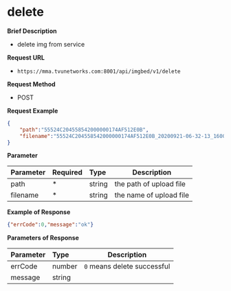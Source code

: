 # delete

**Brief Description** 

- delete img from service

**Request URL** 
- `https://mma.tvunetworks.com:8001/api/imgbed/v1/delete`

**Request Method**
- POST 

**Request Example**

```JSON
{
	"path":"55524C204558542000000174AF512E0B",
    "filename":"55524C204558542000000174AF512E0B_20200921-06-32-13_1600669949254_26000.jpg"
}
```

**Parameter** 

|Parameter|Required|Type|Description|
|:----    |:---|:----- |-----   |
|path |\*  |string | the path of upload file
|filename |\*  |string | the name of upload file

**Example of Response**

```JSON
{"errCode":0,"message":"ok"}
```

**Parameters of Response**

|Parameter|Type|Description|
|:-----  |:-----|----- |
|errCode |number  | `0` means delete successful
|message |string  | |
